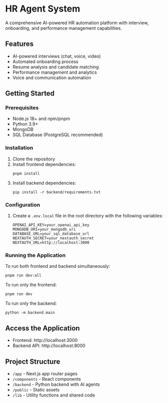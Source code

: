 # HR Agent System

A comprehensive AI-powered HR automation platform with interview, onboarding, and performance management capabilities.

## Features

- AI-powered interviews (chat, voice, video)
- Automated onboarding process
- Resume analysis and candidate matching
- Performance management and analytics
- Voice and communication automation

## Getting Started

### Prerequisites

- Node.js 18+ and npm/pnpm
- Python 3.9+
- MongoDB
- SQL Database (PostgreSQL recommended)

### Installation

1. Clone the repository
2. Install frontend dependencies:
   ```
   pnpm install
   ```
3. Install backend dependencies:
   ```
   pip install -r backend/requirements.txt
   ```

### Configuration

1. Create a `.env.local` file in the root directory with the following variables:
   ```
   OPENAI_API_KEY=your_openai_api_key
   MONGODB_URI=your_mongodb_uri
   DATABASE_URL=your_sql_database_url
   NEXTAUTH_SECRET=your_nextauth_secret
   NEXTAUTH_URL=http://localhost:3000
   ```

### Running the Application

To run both frontend and backend simultaneously:

```
pnpm run dev:all
```

To run only the frontend:

```
pnpm run dev
```

To run only the backend:

```
python -m backend.main
```

## Access the Application

- Frontend: http://localhost:3000
- Backend API: http://localhost:8000

## Project Structure

- `/app` - Next.js app router pages
- `/components` - React components
- `/backend` - Python backend with AI agents
- `/public` - Static assets
- `/lib` - Utility functions and shared code